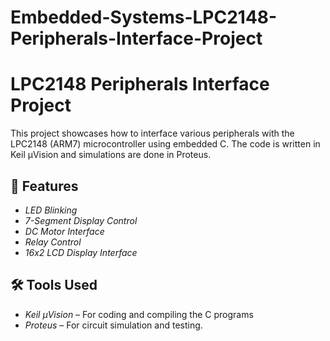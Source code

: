 # Embedded-Systems-LPC2148-Peripherals-Interface-Project
# LPC2148 Peripherals Interface Project

This project showcases how to interface various peripherals with the LPC2148 (ARM7) microcontroller using embedded C. The code is written in Keil µVision and simulations are done in Proteus.

## 🚀 Features

- *LED Blinking*
- *7-Segment Display Control*
- *DC Motor Interface*
- *Relay Control*
- *16x2 LCD Display Interface*

## 🛠 Tools Used

- *Keil µVision* – For coding and compiling the C programs  
- *Proteus* – For circuit simulation and testing.
